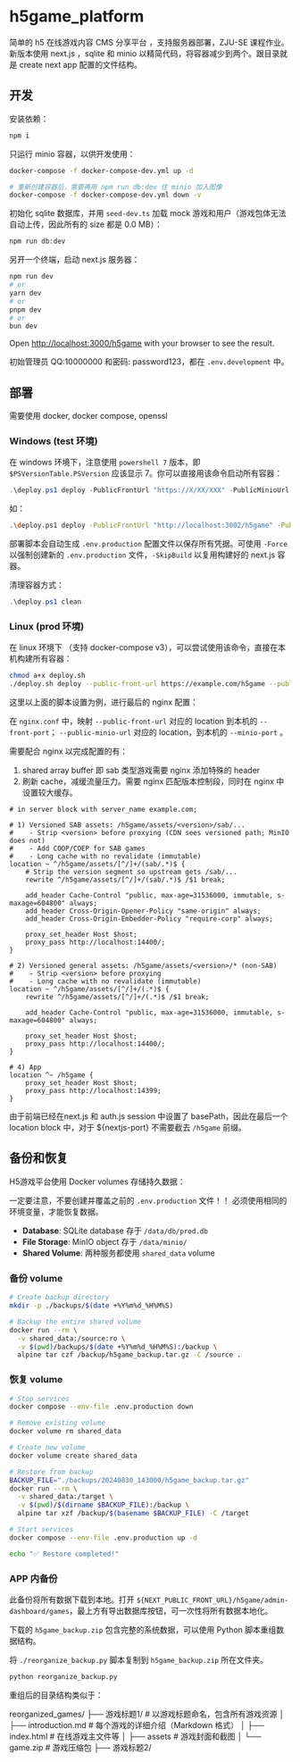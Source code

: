 # h5game_platform

简单的 h5 在线游戏内容 CMS 分享平台 ，支持服务器部署，ZJU-SE 课程作业。新版本使用 next.js ，sqlite 和 minio 以精简代码，将容器减少到两个。跟目录就是 create next app 配置的文件结构。

## 开发

安装依赖：

```bash
npm i
```

只运行 minio 容器，以供开发使用：

```bash
docker-compose -f docker-compose-dev.yml up -d

# 重新创建容器后，需要再用 npm run db:dev 往 minio 加入图像
docker-compose -f docker-compose-dev.yml down -v
```

初始化 sqlite 数据库，并用 `seed-dev.ts` 加载 mock 游戏和用户（游戏包体无法自动上传，因此所有的 size 都是 0.0 MB）：

```bash
npm run db:dev
```

另开一个终端，启动 next.js 服务器：

```bash
npm run dev
# or
yarn dev
# or
pnpm dev
# or
bun dev
```

Open [http://localhost:3000/h5game](http://localhost:3000/h5game) with your browser to see the result.

初始管理员 QQ:10000000 和密码: password123，都在 `.env.development` 中。

## 部署

需要使用 docker, docker compose, openssl

### Windows (test 环境)

在 windows 环境下，注意使用 `powershell 7` 版本，即 `$PSVersionTable.PSVersion` 应该显示 7。你可以直接用该命令启动所有容器：

```powershell
.\deploy.ps1 deploy -PublicFrontUrl "https://X/XX/XXX" -PublicMinioUrl "https://X/XX/XXX/assets" -AdminName "XXX"
```

如：

```bash
.\deploy.ps1 deploy -PublicFrontUrl "http://localhost:3002/h5game" -PublicMinioURL "http://localhost:9000" -AdminName "first_admin" -FrontPort 3002 -MinioPort 9000 -MinioConsolePort 9001
```

部署脚本会自动生成 `.env.production` 配置文件以保存所有凭据。可使用 `-Force` 以强制创建新的 `.env.production` 文件，`-SkipBuild` 以复用构建好的 next.js 容器。

清理容器方式：

```powershell
.\deploy.ps1 clean
```

### Linux (prod 环境)

在 linux 环境下 （支持 docker-compose v3），可以尝试使用该命令，直接在本机构建所有容器：

```bash
chmod a+x deploy.sh
./deploy.sh deploy --public-front-url https://example.com/h5game --public-minio-url https://example.com/h5game/assets --admin-name first_admin --front-port 14399 --minio-port 14400 --minio-console-port 14401
```

这里以上面的脚本设置为例，进行最后的 nginx 配置：

在 `nginx.conf` 中，映射 `--public-front-url` 对应的 location 到本机的 `--front-port`； `--public-minio-url` 对应的 location，到本机的 `--minio-port` 。

需要配合 nginx 以完成配置的有：
1. shared array buffer 即 sab 类型游戏需要 nginx 添加特殊的 header
2. 刷新 cache，减缓流量压力。需要 nginx 匹配版本控制段，同时在 nginx 中设置较大缓存。

```nginx
# in server block with server_name example.com;

# 1) Versioned SAB assets: /h5game/assets/<version>/sab/...
#    - Strip <version> before proxying (CDN sees versioned path; MinIO does not)
#    - Add COOP/COEP for SAB games
#    - Long cache with no revalidate (immutable)
location ~ ^/h5game/assets/[^/]+/(sab/.*)$ {
    # Strip the version segment so upstream gets /sab/...
    rewrite ^/h5game/assets/[^/]+/(sab/.*)$ /$1 break;

    add_header Cache-Control "public, max-age=31536000, immutable, s-maxage=604800" always;
    add_header Cross-Origin-Opener-Policy "same-origin" always;
    add_header Cross-Origin-Embedder-Policy "require-corp" always;

    proxy_set_header Host $host;
    proxy_pass http://localhost:14400/;
}

# 2) Versioned general assets: /h5game/assets/<version>/* (non-SAB)
#    - Strip <version> before proxying
#    - Long cache with no revalidate (immutable)
location ~ ^/h5game/assets/[^/]+/(.*)$ {
    rewrite ^/h5game/assets/[^/]+/(.*)$ /$1 break;

    add_header Cache-Control "public, max-age=31536000, immutable, s-maxage=604800" always;

    proxy_set_header Host $host;
    proxy_pass http://localhost:14400/;
}

# 4) App
location ^~ /h5game {
    proxy_set_header Host $host;
    proxy_pass http://localhost:14399;
}

```

由于前端已经在next.js 和 auth.js session 中设置了 basePath，因此在最后一个 location block 中，对于 ${nextjs-port} 不需要截去 `/h5game` 前缀。

## 备份和恢复

H5游戏平台使用 Docker volumes 存储持久数据：

一定要注意，不要创建并覆盖之前的 `.env.production` 文件！！ 必须使用相同的环境变量，才能恢复数据。

- **Database**: SQLite database 存于 `/data/db/prod.db`
- **File Storage**: MinIO object 存于 `/data/minio/`
- **Shared Volume**: 两种服务都使用 `shared_data` volume

### 备份 volume

```bash
# Create backup directory
mkdir -p ./backups/$(date +%Y%m%d_%H%M%S)

# Backup the entire shared volume
docker run --rm \
  -v shared_data:/source:ro \
  -v $(pwd)/backups/$(date +%Y%m%d_%H%M%S):/backup \
  alpine tar czf /backup/h5game_backup.tar.gz -C /source .
```


### 恢复 volume

```bash
# Stop services
docker compose --env-file .env.production down

# Remove existing volume
docker volume rm shared_data

# Create new volume
docker volume create shared_data

# Restore from backup
BACKUP_FILE="./backups/20240830_143000/h5game_backup.tar.gz"
docker run --rm \
  -v shared_data:/target \
  -v $(pwd)/$(dirname $BACKUP_FILE):/backup \
  alpine tar xzf /backup/$(basename $BACKUP_FILE) -C /target

# Start services
docker compose --env-file .env.production up -d

echo "✅ Restore completed!"
```

### APP 内备份

此备份将所有数据下载到本地。打开 `${NEXT_PUBLIC_FRONT_URL}/h5game/admin-dashboard/games`，最上方有导出数据库按钮，可一次性将所有数据本地化。

下载的 `h5game_backup.zip` 包含完整的系统数据，可以使用 Python 脚本重组数据结构。

将 `./reorganize_backup.py` 脚本复制到 `h5game_backup.zip` 所在文件夹。

```bash
python reorganize_backup.py
```

重组后的目录结构类似于：

reorganized_games/
├── 游戏标题1/              # 以游戏标题命名，包含所有游戏资源
│   ├── introduction.md    # 每个游戏的详细介绍（Markdown 格式）
│   ├── index.html         # 在线游戏主文件等
│   ├── assets             # 游戏封面和截图
│   └── game.zip           # 游戏压缩包
├── 游戏标题2/
